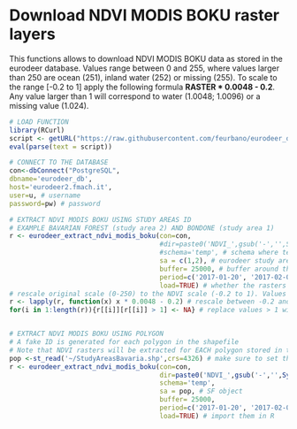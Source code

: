 # Download NDVI MODIS BOKU raster layers 

This functions allows to download NDVI MODIS BOKU data as stored in the eurodeer database. Values range between 0 and 255, where values larger than 250 are 
ocean (251), inland water (252) or missing (255). To scale to the range [-0.2 to 1] apply the following formula **RASTER * 0.0048 - 0.2**. Any value larger 
than 1 will correspond to water (1.0048; 1.0096) or a missing value (1.024).

```R
# LOAD FUNCTION
library(RCurl)
script <- getURL("https://raw.githubusercontent.com/feurbano/eurodeer_db/master/data_analysis/r_functions/eurodeer_extract_ndvi_modis_boku.R", ssl.verifypeer= FALSE)
eval(parse(text = script))

# CONNECT TO THE DATABASE
con<-dbConnect("PostgreSQL",
dbname='eurodeer_db',
host='eurodeer2.fmach.it',
user=u, # username
password=pw) # password

# EXTRACT NDVI MODIS BOKU USING STUDY AREAS ID
# EXAMPLE BAVARIAN FOREST (study area 2) AND BONDONE (study area 1)
r <- eurodeer_extract_ndvi_modis_boku(con=con,
                                      #dir=paste0('NDVI_',gsub('-','',Sys.Date())), # name of the directory where to download the rasters to
                                      #schema='temp', # schema where temporary tables are generated
                                      sa = c(1,2), # eurodeer study area id
                                      buffer= 25000, # buffer around the study area
                                      period=c('2017-01-20', '2017-02-08'), # start and end time
                                      load=TRUE) # whether the rasters need to be loaded in R - TRUE/FALSE
# rescale original scale (0-250) to the NDVI scale (-0.2 to 1). Values larger than 1 are missing values (255=1.024) or water (251=1.0048; 252=1.0096)
r <- lapply(r, function(x) x * 0.0048 - 0.2) # rescale between -0.2 and 1 
for(i in 1:length(r)){r[[i]][r[[i]] > 1] <- NA} # replace values > 1 with NA (water or missing values)


# EXTRACT NDVI MODIS BOKU USING POLYGON
# A fake ID is generated for each polygon in the shapefile
# Note that NDVI rasters will be extracted for EACH polygon stored in the sf object.
pop <-st_read('~/StudyAreasBavaria.shp',crs=4326) # make sure to set the coordinate reference system correctly
r <- eurodeer_extract_ndvi_modis_boku(con=con,
                                      dir=paste0('NDVI_',gsub('-','',Sys.Date())),
                                      schema='temp',
                                      sa = pop, # SF object
                                      buffer= 25000,
                                      period=c('2017-01-20', '2017-02-08'),
                                      load=TRUE) # import them in R
```
